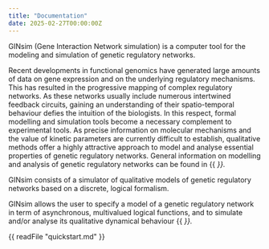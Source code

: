 ```yaml
---
title: "Documentation"
date: 2025-02-27T00:00:00Z
---
```


GINsim (Gene Interaction Network simulation) is a computer tool for the modeling and simulation of genetic regulatory networks.

Recent developments in functional genomics have generated large amounts of data on gene expression and on the underlying regulatory mechanisms. This has resulted in the progressive mapping of complex regulatory networks. As these networks usually include numerous intertwined feedback circuits, gaining an understanding of their spatio-temporal behaviour defies the intuition of the biologists. In this respect, formal modelling and simulation tools become a necessary complement to experimental tools. As precise information on molecular mechanisms and the value of kinetic parameters are currently difficult to establish, qualitative methods offer a highly attractive approach to model and analyse essential properties of genetic regulatory networks.
General information on modelling and analysis of genetic regulatory networks can be found in {{ <cite deJong2002> }}.

GINsim consists of a simulator of qualitative models of genetic regulatory networks based on a discrete, logical formalism.

GINsim allows the user to specify a model of a genetic regulatory network in term of asynchronous, multivalued logical functions, and to simulate and/or analyse its qualitative dynamical behaviour {{ <cite Chaouiya2012> }}.


{{ readFile "quickstart.md" }}
